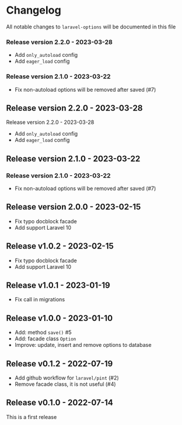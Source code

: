 # Changelog

All notable changes to `laravel-options` will be documented in this file

### Release version 2.2.0 - 2023-03-28

- Add `only_autoload` config
- Add `eager_load` config

### Release version 2.1.0 - 2023-03-22

- Fix non-autoload options will be removed after saved (#7)

## Release version 2.2.0 - 2023-03-28

Release version 2.2.0 - 2023-03-28

- Add `only_autoload` config
- Add `eager_load` config

## Release version 2.1.0 - 2023-03-22

### Release version 2.1.0 - 2023-03-22

- Fix non-autoload options will be removed after saved (#7)

## Release version 2.0.0 - 2023-02-15

- Fix typo docblock facade
- Add support Laravel 10

## Release v1.0.2 - 2023-02-15

- Fix typo docblock facade
- Add support Laravel 10

## Release v1.0.1 - 2023-01-19

- Fix call in migrations

## Release v1.0.0 - 2023-01-10

- Add: method `save()` #5
- Add: facade class `Option`
- Improve: update, insert and remove options to database

## Release v0.1.2 - 2022-07-19

- Add github workflow for `laravel/pint` (#2)
- Remove facade class, it is not useful (#4)

## Release v0.1.0 - 2022-07-14

This is a first release
